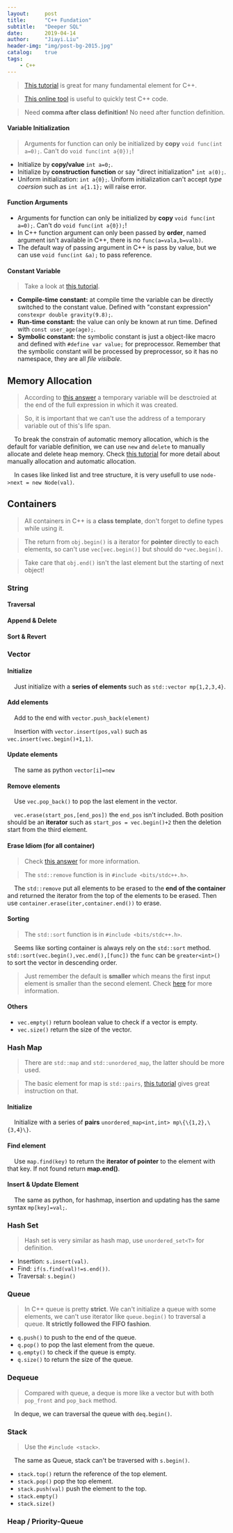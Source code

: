 ```yaml
---
layout:     post
title:      "C++ Fundation"
subtitle:   "Deeper SQL"
date:       2019-04-14
author:     "Jiayi.Liu"
header-img: "img/post-bg-2015.jpg"
catalog: 	true
tags:
    - C++
---
```


> [This tutorial](https://www.learncpp.com/) is great for many fundamental element for C++.

> [This online tool](https://www.jdoodle.com/online-compiler-c++) is useful to quickly test C++ code.

> Need **comma after class definition!** No need after function definition.

#### Variable Initialization

> Arguments for function can only be initialized by **copy** `void func(int a=0);`. Can't do `void func(int a{0});`!

- Initialize by **copy/value** `int a=0;`.
- Initialize by **construction function** or say "direct initialization" `int a(0);`.
- Uniform initialization: `int a{0};`. Uniform initialization can't accept *type coersion* such as `int a{1.1};` will raise error.

#### Function Arguments

- Arguments for function can only be initialized by **copy** `void func(int a=0);`. Can't do `void func(int a{0});`!
- In C++ function argument can only been passed by **order**, named argument isn't available in C++, there is no `func(a=vala,b=valb)`.
- The default way of passing argument in C++ is pass by value, but we can use `void func(int &a);` to pass reference.

#### Constant Variable

> Take a look at [this tutorial](https://www.learncpp.com/cpp-tutorial/2-9-symbolic-constants-and-the-const-keyword/).

- **Compile-time constant:** at compile time the variable can be directly switched to the constant value. Defined with "constant expression" `constexpr double gravity(9.8);`.
- **Run-time constant:** the value can only be known at run time. Defined with `const user_age(age);`.
- **Symbolic constant:** the symbolic constant is just a object-like macro and defined with `#define var value;` for preprocessor. Remember that the symbolic constant will be processed by preprocessor, so it has no namespace, they are all *file visibale*.

## Memory Allocation

> According to [this answer](https://stackoverflow.com/questions/36324634/what-is-the-difference-between-temporary-variable-and-constant-in-c) a temporary variable will be desctroied at the end of the full expression in which it was created.

> So, it is important that we can't use the address of a temporary variable out of this's life span.

&nbsp;&nbsp;&nbsp;&nbsp;To break the constrain of automatic memory allocation, which is the default for variable definition, we can use `new` and `delete` to manually allocate and delete heap memory. Check [this tutorial](https://www.geeksforgeeks.org/new-and-delete-operators-in-cpp-for-dynamic-memory/) for more detail about manually allocation and automatic allocation.

&nbsp;&nbsp;&nbsp;&nbsp;In cases like linked list and tree structure, it is very usefull to use `node->next = new Node(val)`.

## Containers

> All containers in C++ is a **class template**, don't forget to define types while using it.

> The return from `obj.begin()` is a iterator for **pointer** directly to each elements, so can't use `vec[vec.begin()]` but should do `*vec.begin()`.

> Take care that `obj.end()` isn't the last element but the starting of next object!

### String

#### Traversal

#### Append & Delete

#### Sort & Revert

### Vector

#### Initialize

&nbsp;&nbsp;&nbsp;&nbsp;Just initialize with a **series of elements** such as `std::vector mp{1,2,3,4}`.

#### Add elements

&nbsp;&nbsp;&nbsp;&nbsp;Add to the end with `vector.push_back(element)`

&nbsp;&nbsp;&nbsp;&nbsp;Insertion with `vector.insert(pos,val)` such as `vec.insert(vec.begin()+1,1)`.

#### Update elements

&nbsp;&nbsp;&nbsp;&nbsp;The same as python `vector[i]=new`

#### Remove elements

&nbsp;&nbsp;&nbsp;&nbsp;Use `vec.pop_back()` to pop the last element in the vector.

&nbsp;&nbsp;&nbsp;&nbsp;`vec.erase(start_pos,[end_pos])` the `end_pos` isn't included. Both position should be an **iterator** such as `start_pos = vec.begin()+2` then the deletion start from the third element.

#### Erase Idiom (for all container)

> Check [this answer](https://stackoverflow.com/questions/347441/erasing-elements-from-a-vector) for more information.

> The `std::remove` function is in `#include <bits/stdc++.h>`.

&nbsp;&nbsp;&nbsp;&nbsp;The `std::remove` put all elements to be erased to the **end of the container** and returned the iterator from the top of the elements to be erased. Then use `container.erase(iter,container.end())` to erase.

#### Sorting

> The `std::sort` function is in `#include <bits/stdc++.h>`.

&nbsp;&nbsp;&nbsp;&nbsp;Seems like sorting container is always rely on the `std::sort` method. `std::sort(vec.begin(),vec.end(),[func])` the `func` can be `greater<int>()` to sort the vector in descending order. 

> Just remember the default is **smaller** which means the first input element is smaller than the second element. Check [here](https://www.geeksforgeeks.org/sorting-a-vector-in-c/) for more information.

#### Others

- `vec.empty()` return boolean value to check if a vector is empty.
- `vec.size()` return the size of the vector.

### Hash Map

> There are `std::map` and `std::unordered_map`, the latter should be more used.

> The basic element for map is `std::pairs`, [this tutorial](https://stackoverflow.com/questions/15451287/what-does-iterator-second-mean) gives great instruction on that.

#### Initialize

&nbsp;&nbsp;&nbsp;&nbsp;Initialize with a series of **pairs** `unordered_map<int,int> mp\{\{1,2},\{3,4}\}`.

#### Find element

&nbsp;&nbsp;&nbsp;&nbsp;Use `map.find(key)` to return the **iterator of pointer** to the element with that key. If not found return **map.end()**.

#### Insert & Update Element

&nbsp;&nbsp;&nbsp;&nbsp;The same as python, for hashmap, insertion and updating has the same syntax `mp[key]=val;`.

### Hash Set

> Hash set is very similar as hash map, use `unordered_set<T>` for definition.

- Insertion: `s.insert(val)`.
- Find: `if(s.find(val)!=s.end())`.
- Traversal: `s.begin()`

### Queue

> In C++ queue is pretty **strict**. We can't initialize a queue with some elements, we can't use iterator like `queue.begin()` to traversal a queue. **It strictly followed the FIFO fashion**.

- `q.push()` to push to the end of the queue.
- `q.pop()` to pop the last element from the queue.
- `q.empty()` to check if the queue is empty.
- `q.size()` to return the size of the queue.

### Dequeue

> Compared with queue, a deque is more like a vector but with both `pop_front` and `pop_back` method.

&nbsp;&nbsp;&nbsp;&nbsp;In deque, we can traversal the queue with `deq.begin()`.

### Stack

> Use the `#include <stack>`.

&nbsp;&nbsp;&nbsp;&nbsp;The same as Queue, stack can't be traversed with `s.begin()`.

- `stack.top()` return the reference of the top element.
- `stack.pop()` pop the top element.
- `stack.push(val)` push the element to the top.
- `stack.empty()`
- `stack.size()`

### Heap / Priority-Queue